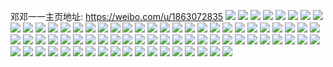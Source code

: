 邓邓一一主页地址: https://weibo.com/u/1863072835 
![](https://wx4.sinaimg.cn/mw2000/6f0c3c43ly1h8objx6yphj22c02c04qp.jpg) 
![](https://wx4.sinaimg.cn/mw2000/6f0c3c43ly1h8objxvvlyj22c02c0x6p.jpg) 
![](https://wx4.sinaimg.cn/mw2000/6f0c3c43ly1h8objwhmp9j22c02c07wh.jpg) 
![](https://wx4.sinaimg.cn/mw2000/6f0c3c43ly1h8objzp5snj22c02c04qq.jpg) 
![](https://wx4.sinaimg.cn/mw2000/6f0c3c43ly1h8objyrta9j22c02c0qv5.jpg) 
![](https://wx4.sinaimg.cn/mw2000/6f0c3c43ly1h8obk0kai7j22c02c0kjm.jpg) 
![](https://wx4.sinaimg.cn/mw2000/6f0c3c43ly1h8obk166oyj22ds1sc1ky.jpg) 
![](https://wx4.sinaimg.cn/mw2000/6f0c3c43ly1h8obk1ityij20q50yvjx6.jpg) 
![](https://wx4.sinaimg.cn/mw2000/6f0c3c43ly1h8obkmehjqj22c02i74qq.jpg) 
![](https://wx4.sinaimg.cn/mw2000/6f0c3c43ly1h86ta23o8kj21sc2dse81.jpg) 
![](https://wx4.sinaimg.cn/mw2000/6f0c3c43ly1h86ta1kwvjj21sc2dsnpd.jpg) 
![](https://wx4.sinaimg.cn/mw2000/6f0c3c43ly1h86ta2n9bqj21sc2dsnpd.jpg) 
![](https://wx4.sinaimg.cn/mw2000/6f0c3c43ly1h86ta3enigj21sc2dsqv5.jpg) 
![](https://wx4.sinaimg.cn/mw2000/6f0c3c43ly1h7rri4ebrvj22c02c0hdu.jpg) 
![](https://wx4.sinaimg.cn/mw2000/6f0c3c43ly1h7rri55fcnj22c0340npe.jpg) 
![](https://wx4.sinaimg.cn/mw2000/6f0c3c43ly1h7rri5qxlnj21sc2dsqv5.jpg) 
![](https://wx4.sinaimg.cn/mw2000/6f0c3c43ly1h7rri7gp84j21sc2ds1ky.jpg) 
![](https://wx4.sinaimg.cn/mw2000/6f0c3c43ly1h7rri8tf2oj21yg2ly1ky.jpg) 
![](https://wx4.sinaimg.cn/mw2000/6f0c3c43ly1h7rria634ij22c033wkjn.jpg) 
![](https://wx4.sinaimg.cn/mw2000/6f0c3c43ly1h763rqu23wj21sc2ds1ky.jpg) 
![](https://wx4.sinaimg.cn/mw2000/6f0c3c43ly1h763rrhmnfj21sc2dsgw5.jpg) 
![](https://wx4.sinaimg.cn/mw2000/6f0c3c43ly1h6l24ihgcmj23402c04qr.jpg) 
![](https://wx4.sinaimg.cn/mw2000/6f0c3c43ly1h4dck3v8suj22c0340u0z.jpg) 
![](https://wx4.sinaimg.cn/mw2000/6f0c3c43ly1h4dck106b7j22c03404qs.jpg) 
![](https://wx4.sinaimg.cn/mw2000/6f0c3c43ly1h4dclasp8hj20u00u0k2s.jpg) 
![](https://wx4.sinaimg.cn/mw2000/6f0c3c43ly1h4dck8y5sej22c0340x6p.jpg) 
![](https://wx4.sinaimg.cn/mw2000/6f0c3c43ly1h4dckb2dopj22c0340u0x.jpg) 
![](https://wx4.sinaimg.cn/mw2000/6f0c3c43ly1h4dcksawkkj20mi0u0tf2.jpg) 
![](https://wx4.sinaimg.cn/mw2000/6f0c3c43ly1h4dckf4vgej22be35sb2c.jpg) 
![](https://wx4.sinaimg.cn/mw2000/6f0c3c43ly1h4dclkb0flj21lt1n0b29.jpg) 
![](https://wx4.sinaimg.cn/mw2000/6f0c3c43ly1h4abhkkcy4j22c03407wi.jpg) 
![](https://wx4.sinaimg.cn/mw2000/6f0c3c43ly1h4abhihxp5j22c0340b29.jpg) 
![](https://wx4.sinaimg.cn/mw2000/6f0c3c43ly1h4abhhqo10j22c0340npd.jpg) 
![](https://wx4.sinaimg.cn/mw2000/6f0c3c43ly1h4abhjiaaaj22c0340npd.jpg) 
![](https://wx4.sinaimg.cn/mw2000/6f0c3c43ly1h4abihvc2tj20mi0u0am7.jpg) 
![](https://wx4.sinaimg.cn/mw2000/6f0c3c43ly1h4abi732z4j20mi0u0ai0.jpg) 
![](https://wx4.sinaimg.cn/mw2000/6f0c3c43ly1h37rtn16r6j20u0140ag5.jpg) 
![](https://wx4.sinaimg.cn/mw2000/6f0c3c43ly1h37rtnea8pj20u0140tfl.jpg) 
![](https://wx4.sinaimg.cn/mw2000/6f0c3c43ly1h37rtnu4ukj20u0140q97.jpg) 
![](https://wx4.sinaimg.cn/mw2000/6f0c3c43ly1h37rtperzej20u01407ho.jpg) 
![](https://wx4.sinaimg.cn/mw2000/6f0c3c43ly1h37rtpuh8hj20u0140guo.jpg) 
![](https://wx4.sinaimg.cn/mw2000/6f0c3c43ly1h37rtms2rpj20u0140482.jpg) 
![](https://wx4.sinaimg.cn/mw2000/6f0c3c43ly1h37ru13nrej20u0140457.jpg) 
![](https://wx4.sinaimg.cn/mw2000/6f0c3c43ly1h37ru1ncqoj20u0140k2z.jpg) 
![](https://wx4.sinaimg.cn/mw2000/6f0c3c43ly1h37ru27yahj20u01407cf.jpg) 
![](https://wx4.sinaimg.cn/mw2000/6f0c3c43ly1h2ksuwqagrj20u015egut.jpg) 
![](https://wx4.sinaimg.cn/mw2000/6f0c3c43ly1h2ksux3u7ej20u016ctmb.jpg) 
![](https://wx4.sinaimg.cn/mw2000/6f0c3c43ly1h2ksuxhhxlj20u016pdpa.jpg) 
![](https://wx4.sinaimg.cn/mw2000/6f0c3c43ly1h2ksuyh95wj20u0140wi2.jpg) 
![](https://wx4.sinaimg.cn/mw2000/6f0c3c43ly1h0zyimqbfyj21sc2dsx6p.jpg) 
![](https://wx4.sinaimg.cn/mw2000/6f0c3c43ly1h0zyinm1lyj21sc2ds1ky.jpg) 
![](https://wx4.sinaimg.cn/mw2000/6f0c3c43ly1h0zyilpifyj21sc2dse82.jpg) 
![](https://wx4.sinaimg.cn/mw2000/6f0c3c43ly1h0zyioq1e3j21wv2vbx6p.jpg) 
![](https://wx4.sinaimg.cn/mw2000/6f0c3c43ly1h0zyipq0sjj22c0340e83.jpg) 
![](https://wx4.sinaimg.cn/mw2000/6f0c3c43ly1gxptuul8quj20u0140tf5.jpg) 
![](https://wx4.sinaimg.cn/mw2000/6f0c3c43ly1gxptutdpgjj20u0140n3n.jpg) 
![](https://wx4.sinaimg.cn/mw2000/6f0c3c43ly1gxptutqr4xj20u01400yu.jpg) 
![](https://wx4.sinaimg.cn/mw2000/6f0c3c43ly1gxptuv0r3tj20u013tdn8.jpg) 
![](https://wx4.sinaimg.cn/mw2000/00225glRly1gukvz7w20dj61ek2zp1ky02.jpg) 
![](https://wx4.sinaimg.cn/mw2000/00225glRly1gukvze6n7aj62c02c0npe02.jpg) 
![](https://wx4.sinaimg.cn/mw2000/00225glRly1gukvzbk77gj629k29kkjn02.jpg) 
![](https://wx4.sinaimg.cn/mw2000/00225glRly1gukvz6e377j62c0340hdv02.jpg) 
![](https://wx4.sinaimg.cn/mw2000/6f0c3c43ly1gs72s4jb9mj22c02c07wh.jpg) 
![](https://wx4.sinaimg.cn/mw2000/6f0c3c43ly1gs72s3rxn2j22c02c0b29.jpg) 
![](https://wx4.sinaimg.cn/mw2000/6f0c3c43ly1gr21f3rjwxj22c02c0nnq.jpg) 
![](https://wx4.sinaimg.cn/mw2000/6f0c3c43ly1gr21f2gmz1j22c02c0he1.jpg) 
![](https://wx4.sinaimg.cn/mw2000/6f0c3c43ly1gr21f6wp8ij22c02c0u13.jpg) 
![](https://wx4.sinaimg.cn/mw2000/6f0c3c43ly1gpq5ndffqbj21sc2dskjl.jpg) 
![](https://wx4.sinaimg.cn/mw2000/6f0c3c43ly1gpq5n8zxqpj22c03401l1.jpg) 
![](https://wx4.sinaimg.cn/mw2000/6f0c3c43ly1gpq5nf0lqnj21sc2dsb29.jpg) 
![](https://wx4.sinaimg.cn/mw2000/6f0c3c43ly1gpq5n38u2qj21sc2dse81.jpg) 
![](https://wx4.sinaimg.cn/mw2000/6f0c3c43ly1gpq5n6ciavj22c0340e82.jpg) 
![](https://wx4.sinaimg.cn/mw2000/6f0c3c43ly1gpq5n4z4g8j22c0340hdu.jpg) 
![](https://wx4.sinaimg.cn/mw2000/6f0c3c43ly1gpq5nc6xeqj22c0340e85.jpg) 
![](https://wx4.sinaimg.cn/mw2000/6f0c3c43ly1gpq5nhlxu3j22c03407wn.jpg) 
![](https://wx4.sinaimg.cn/mw2000/6f0c3c43ly1gpq5n9y6lbj22c02c04nb.jpg) 
